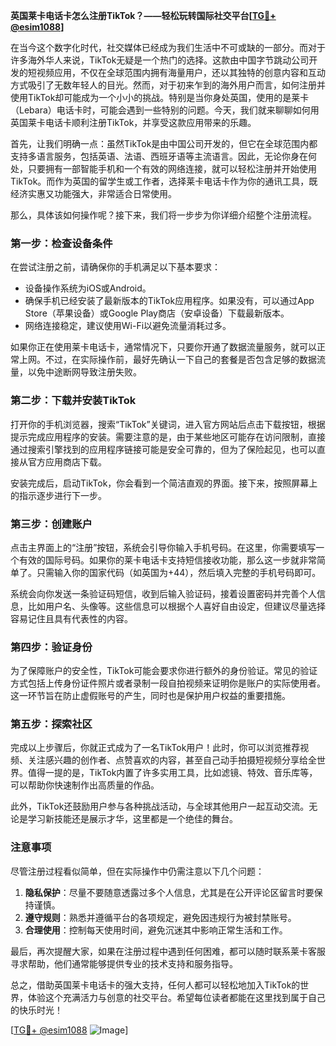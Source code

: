 **英国莱卡电话卡怎么注册TikTok？——轻松玩转国际社交平台[[TG💪+ @esim1088](https://t.me/s/esim1088)]**

在当今这个数字化时代，社交媒体已经成为我们生活中不可或缺的一部分。而对于许多海外华人来说，TikTok无疑是一个热门的选择。这款由中国字节跳动公司开发的短视频应用，不仅在全球范围内拥有海量用户，还以其独特的创意内容和互动方式吸引了无数年轻人的目光。然而，对于初来乍到的海外用户而言，如何注册并使用TikTok却可能成为一个小小的挑战。特别是当你身处英国，使用的是莱卡（Lebara）电话卡时，可能会遇到一些特别的问题。今天，我们就来聊聊如何用英国莱卡电话卡顺利注册TikTok，并享受这款应用带来的乐趣。

首先，让我们明确一点：虽然TikTok是由中国公司开发的，但它在全球范围内都支持多语言服务，包括英语、法语、西班牙语等主流语言。因此，无论你身在何处，只要拥有一部智能手机和一个有效的网络连接，就可以轻松注册并开始使用TikTok。而作为英国的留学生或工作者，选择莱卡电话卡作为你的通讯工具，既经济实惠又功能强大，非常适合日常使用。

那么，具体该如何操作呢？接下来，我们将一步步为你详细介绍整个注册流程。

### **第一步：检查设备条件**
在尝试注册之前，请确保你的手机满足以下基本要求：
- 设备操作系统为iOS或Android。
- 确保手机已经安装了最新版本的TikTok应用程序。如果没有，可以通过App Store（苹果设备）或Google Play商店（安卓设备）下载最新版本。
- 网络连接稳定，建议使用Wi-Fi以避免流量消耗过多。

如果你正在使用莱卡电话卡，通常情况下，只要你开通了数据流量服务，就可以正常上网。不过，在实际操作前，最好先确认一下自己的套餐是否包含足够的数据流量，以免中途断网导致注册失败。

### **第二步：下载并安装TikTok**
打开你的手机浏览器，搜索“TikTok”关键词，进入官方网站后点击下载按钮，根据提示完成应用程序的安装。需要注意的是，由于某些地区可能存在访问限制，直接通过搜索引擎找到的应用程序链接可能是安全可靠的，但为了保险起见，也可以直接从官方应用商店下载。

安装完成后，启动TikTok，你会看到一个简洁直观的界面。接下来，按照屏幕上的指示逐步进行下一步。

### **第三步：创建账户**
点击主界面上的“注册”按钮，系统会引导你输入手机号码。在这里，你需要填写一个有效的国际号码。如果你的莱卡电话卡支持短信接收功能，那么这一步就非常简单了。只需输入你的国家代码（如英国为+44），然后填入完整的手机号码即可。

系统会向你发送一条验证码短信，收到后输入验证码，接着设置密码并完善个人信息，比如用户名、头像等。这些信息可以根据个人喜好自由设定，但建议尽量选择容易记住且具有代表性的内容。

### **第四步：验证身份**
为了保障账户的安全性，TikTok可能会要求你进行额外的身份验证。常见的验证方式包括上传身份证件照片或者录制一段自拍视频来证明你是账户的实际使用者。这一环节旨在防止虚假账号的产生，同时也是保护用户权益的重要措施。

### **第五步：探索社区**
完成以上步骤后，你就正式成为了一名TikTok用户！此时，你可以浏览推荐视频、关注感兴趣的创作者、点赞喜欢的内容，甚至自己动手拍摄短视频分享给全世界。值得一提的是，TikTok内置了许多实用工具，比如滤镜、特效、音乐库等，可以帮助你快速制作出高质量的作品。

此外，TikTok还鼓励用户参与各种挑战活动，与全球其他用户一起互动交流。无论是学习新技能还是展示才华，这里都是一个绝佳的舞台。

### **注意事项**
尽管注册过程看似简单，但在实际操作中仍需注意以下几个问题：
1. **隐私保护**：尽量不要随意透露过多个人信息，尤其是在公开评论区留言时要保持谨慎。
2. **遵守规则**：熟悉并遵循平台的各项规定，避免因违规行为被封禁账号。
3. **合理使用**：控制每天使用时间，避免沉迷其中影响正常生活和工作。

最后，再次提醒大家，如果在注册过程中遇到任何困难，都可以随时联系莱卡客服寻求帮助，他们通常能够提供专业的技术支持和服务指导。

总之，借助英国莱卡电话卡的强大支持，任何人都可以轻松地加入TikTok的世界，体验这个充满活力与创意的社交平台。希望每位读者都能在这里找到属于自己的快乐时光！

[[TG💪+ @esim1088](https://t.me/s/esim1088) ![Image](https://i.postimg.cc/4NQfJmqS/Snipaste-2025-05-13-00-14-12.png)]